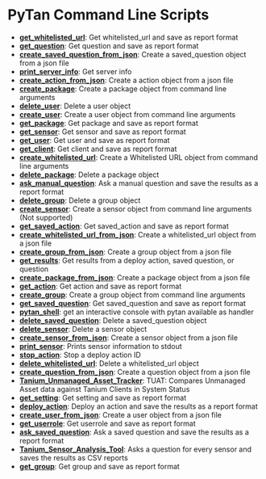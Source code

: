 PyTan Command Line Scripts
==========================

  * **[get_whitelisted_url](get_whitelisted_url.html)**: Get whitelisted_url and save as report format
  * **[get_question](get_question.html)**: Get question and save as report format
  * **[create_saved_question_from_json](create_saved_question_from_json.html)**: Create a saved_question object from a json file
  * **[print_server_info](print_server_info.html)**: Get server info
  * **[create_action_from_json](create_action_from_json.html)**: Create a action object from a json file
  * **[create_package](create_package.html)**: Create a package object from command line arguments
  * **[delete_user](delete_user.html)**: Delete a user object
  * **[create_user](create_user.html)**: Create a user object from command line arguments
  * **[get_package](get_package.html)**: Get package and save as report format
  * **[get_sensor](get_sensor.html)**: Get sensor and save as report format
  * **[get_user](get_user.html)**: Get user and save as report format
  * **[get_client](get_client.html)**: Get client and save as report format
  * **[create_whitelisted_url](create_whitelisted_url.html)**: Create a Whitelisted URL object from command line arguments
  * **[delete_package](delete_package.html)**: Delete a package object
  * **[ask_manual_question](ask_manual_question.html)**: Ask a manual question and save the results as a report format
  * **[delete_group](delete_group.html)**: Delete a group object
  * **[create_sensor](create_sensor.html)**: Create a sensor object from command line arguments (Not supported)
  * **[get_saved_action](get_saved_action.html)**: Get saved_action and save as report format
  * **[create_whitelisted_url_from_json](create_whitelisted_url_from_json.html)**: Create a whitelisted_url object from a json file
  * **[create_group_from_json](create_group_from_json.html)**: Create a group object from a json file
  * **[get_results](get_results.html)**: Get results from a deploy action, saved question, or question
  * **[create_package_from_json](create_package_from_json.html)**: Create a package object from a json file
  * **[get_action](get_action.html)**: Get action and save as report format
  * **[create_group](create_group.html)**: Create a group object from command line arguments
  * **[get_saved_question](get_saved_question.html)**: Get saved_question and save as report format
  * **[pytan_shell](pytan_shell.html)**: get an interactive console with pytan available as handler
  * **[delete_saved_question](delete_saved_question.html)**: Delete a saved_question object
  * **[delete_sensor](delete_sensor.html)**: Delete a sensor object
  * **[create_sensor_from_json](create_sensor_from_json.html)**: Create a sensor object from a json file
  * **[print_sensor](print_sensor.html)**: Prints sensor information to stdout
  * **[stop_action](stop_action.html)**: Stop a deploy action ID
  * **[delete_whitelisted_url](delete_whitelisted_url.html)**: Delete a whitelisted_url object
  * **[create_question_from_json](create_question_from_json.html)**: Create a question object from a json file
  * **[Tanium_Unmanaged_Asset_Tracker](Tanium_Unmanaged_Asset_Tracker.html)**: TUAT: Compares Unmanaged Asset data against Tanium Clients in System Status
  * **[get_setting](get_setting.html)**: Get setting and save as report format
  * **[deploy_action](deploy_action.html)**: Deploy an action and save the results as a report format
  * **[create_user_from_json](create_user_from_json.html)**: Create a user object from a json file
  * **[get_userrole](get_userrole.html)**: Get userrole and save as report format
  * **[ask_saved_question](ask_saved_question.html)**: Ask a saved question and save the results as a report format
  * **[Tanium_Sensor_Analysis_Tool](Tanium_Sensor_Analysis_Tool.html)**: Asks a question for every sensor and saves the results as CSV reports
  * **[get_group](get_group.html)**: Get group and save as report format

